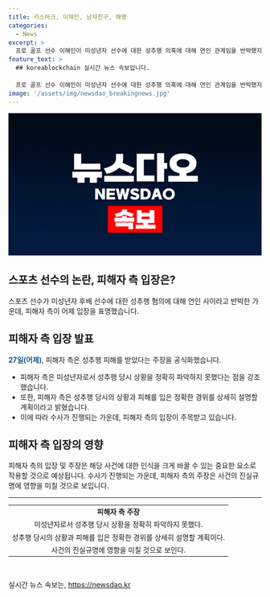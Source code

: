 ```yaml
---
title: 키스마크, 이해인, 남자친구, 해명
categories:
  - News
excerpt: >
  프로 골프 선수 이해인이 미성년자 선수에 대한 성추행 의혹에 대해 연인 관계임을 반박했지만, 피해자 측은 이를 부인하며 입장을 밝혔습니다. 관련 내용은 [링크]에서 확인할 수 있습니다.
feature_text: >
  ## koreablockchain 실시간 뉴스 속보입니다.

  프로 골프 선수 이해인이 미성년자 선수에 대한 성추행 의혹에 대해 연인 관계임을 반박했지만, 피해자 측은 이를 부인하며 입장을 밝혔습니다. 관련 내용은 [링크]에서 확인할 수 있습니다.
image: '/assets/img/newsdao_breakingnews.jpg'
---
```


<p><img src="/assets/img/newsdao_breakingnews.jpg" alt="koreablockchain 속보" /></p>

<h2 data-ke-size="size26">스포츠 선수의 논란, 피해자 측 입장은?</h2>

<p data-ke-size="size16">스포츠 선수가 미성년자 후배 선수에 대한 성추행 혐의에 대해 연인 사이라고 반박한 가운데, 피해자 측이 어제 입장을 표명했습니다.</p>

<h2 data-ke-size="size26">피해자 측 입장 발표</h2>

<p data-ke-size="size16"><b><span style="color: #1a5490;">27일(어제)</span></b>, 피해자 측은 성추행 피해를 받았다는 주장을 공식화했습니다. </p>

<ul>
  <li>피해자 측은 미성년자로서 성추행 당시 상황을 정확히 파악하지 못했다는 점을 강조했습니다.</li>
  <li>또한, 피해자 측은 성추행 당시의 상황과 피해를 입은 정확한 경위를 상세히 설명할 계획이라고 밝혔습니다.</li>
  <li>이에 따라 수사가 진행되는 가운데, 피해자 측의 입장이 주목받고 있습니다.</li>
</ul>

<h2 data-ke-size="size26">피해자 측 입장의 영향</h2>

<p data-ke-size="size16">피해자 측의 입장 및 주장은 해당 사건에 대한 인식을 크게 바꿀 수 있는 중요한 요소로 작용할 것으로 예상됩니다. 수사가 진행되는 가운데, 피해자 측의 주장은 사건의 진실규명에 영향을 미칠 것으로 보입니다.</p>

<hr>

<table>
<tbody>
<tr>
<td style="text-align: center; height: 17px;"><b>피해자 측 주장</b></td>
</tr>
<tr>
<td style="text-align: center; height: 17px;">미성년자로서 성추행 당시 상황을 정확히 파악하지 못했다.</td>
</tr>
<tr>
<td style="text-align: center; height: 17px;">성추행 당시의 상황과 피해를 입은 정확한 경위를 상세히 설명할 계획이다.</td>
</tr>
<tr>
<td style="text-align: center; height: 17px;">사건의 진실규명에 영향을 미칠 것으로 보인다.</td>
</tr>
</tbody>
</table>

<p data-ke-size="size16">&nbsp;</p>
실시간 뉴스 속보는, <a href="https://newsdao.kr" rel="dofollow">https://newsdao.kr</a>



